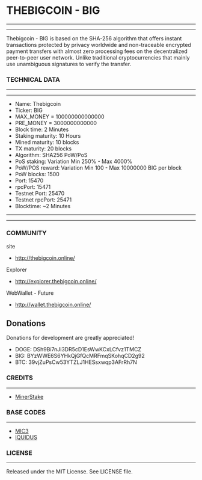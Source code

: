 # THEBIGCOIN - BIG

-------
-------

Thebigcoin - BIG is based on the SHA-256 algorithm that offers instant transactions protected by privacy worldwide and non-traceable encrypted payment transfers with almost zero processing fees on the decentralized peer-to-peer user network. Unlike traditional cryptocurrencies that mainly use unambiguous signatures to verify the transfer.
  
### TECHNICAL DATA

-------
-------
  *  Name: Thebigcoin
  *  Ticker: BIG
  *  MAX_MONEY = 100000000000000
  *  PRE_MONEY = 3000000000000
  *  Block time: 2 Minutes
  *  Staking maturity: 10 Hours
  *  Mined maturity: 10 blocks
  *  TX maturity: 20 blocks
  *  Algorithm: SHA256 PoW/PoS
  *  PoS staking: Variation Min 250% - Max 4000%
  *  PoW/POS reward: Variation Min 100 - Max 10000000 BIG per block
  *  PoW blocks: 1500
  *  Port: 15470
  *  rpcPort: 15471
  *  Testnet Port: 25470
  *  Testnet rpcPort: 25471
  *  Blocktime: ~2 Minutes
-------
-------

### COMMUNITY

site
* http://thebigcoin.online/

Explorer
* http://explorer.thebigcoin.online/

WebWallet - Future
* http://wallet.thebigcoin.online/

Donations
-------

 Donations for development are greatly appreciated!
 
  * DOGE: DSh9Bi7nJi3DR5cD1EsWwKCxLCfvz1TMCZ
  * BIG:  BYzWWE6S6YHkQjGfQcMRFmqSKohqCD2g92
  * BTC:  39vjZuPsCw53YTZLJ1HESsxwqp3AFrRh7N

### CREDITS
-------

* [MinerStake](https://t.me/minerstakecoin)


### BASE CODES
-------
* [MIC3](https://github.com/iquidus/explorer)
* [IQUIDUS](https://github.com/iquidus/explorer)



### LICENSE
-------

Released under the MIT License. See LICENSE file.
